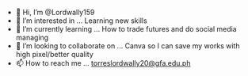 - 👋 Hi, I’m @Lordwally159
- 👀 I’m interested in ... Learning new skills
- 🌱 I’m currently learning ... How to trade futures and do social media managing 
- 💞️ I’m looking to collaborate on ... Canva so I can save my works with high pixel/better quality 
- 📫 How to reach me ... torreslordwally20@gfa.edu.ph

<!---
Lordwally159/Lordwally159 is a ✨ special ✨ repository because its `README.md` (this file) appears on your GitHub profile.
You can click the Preview link to take a look at your changes.
--->
